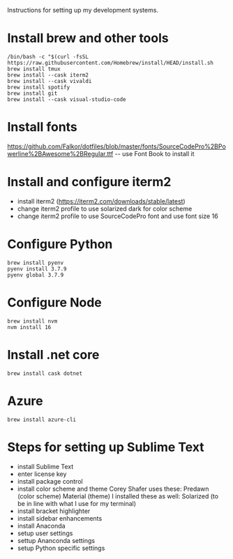 Instructions for setting up my development systems.

# Install brew and other tools

```
/bin/bash -c "$(curl -fsSL https://raw.githubusercontent.com/Homebrew/install/HEAD/install.sh
brew install tmux
brew install --cask iterm2
brew install --cask vivaldi
brew install spotify
brew install git
brew install --cask visual-studio-code
```

# Install fonts
https://github.com/Falkor/dotfiles/blob/master/fonts/SourceCodePro%2BPowerline%2BAwesome%2BRegular.ttf
-- use Font Book to install it

# Install and configure iterm2
- install iterm2 (https://iterm2.com/downloads/stable/latest)
- change iterm2 profile to use solarized dark for color scheme
- change iterm2 profile to use SourceCodePro font and use font size 16


# Configure Python
```
brew install pyenv
pyenv install 3.7.9
pyenv global 3.7.9
```

# Configure Node
```
brew install nvm
nvm install 16
```

# Install .net core
```
brew install cask dotnet
```

# Azure
```
brew install azure-cli
```

# Steps for setting up Sublime Text
- install Sublime Text
- enter license key
- install package control
- install color scheme and theme
	Corey Shafer uses these:
		Predawn (color scheme)
		Material (theme)
	I installed these as well:
		Solarized (to be in line with what I use for my terminal)
- install bracket highlighter
- install sidebar enhancements
- install Anaconda
- setup user settings
- settup Ananconda settings 
- setup Python specific settings
